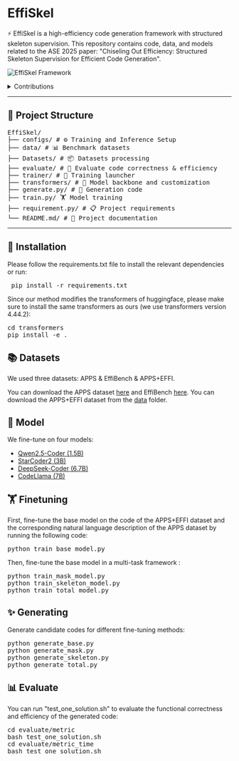 # EffiSkel

⚡️ EffiSkel is a high-efficiency code generation framework with structured skeleton supervision.
This repository contains code, data, and models related to the ASE 2025 paper: "Chiseling Out Efficiency: Structured Skeleton Supervision for Efficient Code Generation".

![EffiSkel Framework](assets/images/EffiSkel.png)

<details>
  <summary>Contributions</summary>

  - 1 Conceptual Innovation. We propose the concept of an efficiency skeleton to highlight structural aspects that strongly influence code efficiency. While efficiency also depends on external factors (e.g., hardware or compilers), we focus on structural properties as they offer actionable, learnable signals for LLMs. By using these patterns as explicit supervision—rather than relying solely on code examples—we guide models to encode algorithmic best practices and performance-aware programming more effectively.
  - 2 Technical Advances. We propose three complementary strategies to systematically extract representative efficiency skeletons. Moreover, we develop a structure-aware multi-task learning framework that jointly optimizes skeleton prediction and code generation, effectively embedding efficiency insights directly into LLM training.
  - 3 Empirical Validation. We introduce the APPS+EFFI benchmark, explicitly focusing on efficiency-critical code generation tasks, and demonstrate through extensive experiments that EffiSkel achieves significant improvements in runtime efficiency across multiple benchmarks.

</details>

---

## 📁 Project Structure

<pre>
EffiSkel/
├── configs/ # ⚙️ Training and Inference Setup
├── data/ # 📊 Benchmark datasets
├── Datasets/ # 📦 Datasets processing
├── evaluate/ # 📝 Evaluate code correctness & efficiency
├── trainer/ # 🎯 Training launcher
├── transformers/ # 🧩 Model backbone and customization
├── generate.py/ # 🚀 Generation code
├── train.py/ 🏋️ Model training
├── requirement.py/ # 📋 Project requirements
└── README.md/ # 📖 Project documentation
</pre>
  
---

## 🧰 Installation 

Please follow the requirements.txt file to install the relevant dependencies or run:

<pre> pip install -r requirements.txt</pre>

Since our method modifies the transformers of huggingface, please make sure to install the same transformers as ours (we use transformers version 4.44.2):

<pre>
cd transformers
pip install -e .
</pre>
  
## 📚 Datasets

We used three datasets: APPS & EffiBench & APPS+EFFI.

You can download the APPS dataset [here](https://github.com/hendrycks/apps) and EffiBench [here](https://github.com/huangd1999/EffiBench).
You can download the APPS+EFFI dataset from the [data](data/APPS+EFFI) folder.

## 🤗 Model
We fine-tune on four models:
  - [Qwen2.5-Coder (1.5B)](https://huggingface.co/Qwen/Qwen2.5-Coder-1.5B-Instruct)
  - [StarCoder2 (3B)](https://huggingface.co/bigcode/starcoder2-3b)
  - [DeepSeek-Coder (6.7B)](https://huggingface.co/deepseek-ai/deepseek-coder-6.7b-instruct)
  - [CodeLlama (7B)](https://huggingface.co/codellama/CodeLlama-7b-Python-hf)

## 🏋️ Finetuning

First, fine-tune the base model on the code of the APPS+EFFI dataset and the corresponding natural language description of the APPS dataset by running the following code:
<pre>
python train_base_model.py
</pre>
Then, fine-tune the base model in a multi-task framework :
<pre>
python train_mask_model.py
python train_skeleton_model.py
python train_total_model.py
</pre>

## ✨ Generating

Generate candidate codes for different fine-tuning methods:
<pre>
python generate_base.py
python generate_mask.py
python generate_skeleton.py
python generate_total.py
</pre>

## 📊 Evaluate

You can run "test_one_solution.sh" to evaluate the functional correctness and efficiency of the generated code:
<pre>
cd evaluate/metric
bash test_one_solution.sh
cd evaluate/metric_time
bash test_one_solution.sh
</pre>




